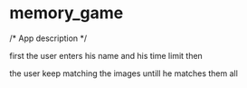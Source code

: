 # memory_game

/* App description */

first the user enters his name and his time limit then 

the user keep matching the images untill he matches them all 
